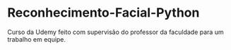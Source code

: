 # Reconhecimento-Facial-Python
Curso da Udemy feito com supervisão do professor da faculdade para um trabalho em equipe.  
